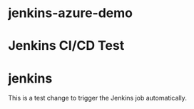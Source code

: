 # jenkins-azure-demo
# Jenkins CI/CD Test
# jenkins
This is a test change to trigger the Jenkins job automatically.
